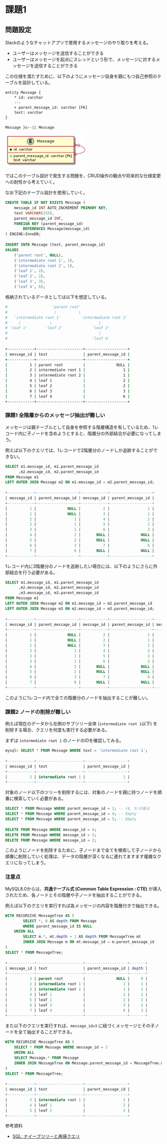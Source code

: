 # 課題1

<!-- START doctoc -->
<!-- END doctoc -->

## 問題設定

Slackのようなチャットアプリで使用するメッセージのやり取りを考える。

- ユーザーはメッセージを送信することができる
- ユーザーはメッセージを起点にスレッドという形で、メッセージに対するメッセージを送信することができる

この仕様を満たすために、以下のようにメッセージ自身を親にもつ自己参照のテーブルを設計している。

```puml
entity Message {
    * id: varchar
    ---
    + parent_message_id: varchar [FK]
    text: varchar
}

Message }o--|| Message
```

![](../assets/problem.png)

ではこのテーブル設計で発生する問題を、CRUD操作の観点や将来的な仕様変更への耐性から考えていく。

なお下記のテーブル設計を使用していく。

```sql
CREATE TABLE IF NOT EXISTS Message (
    message_id INT AUTO_INCREMENT PRIMARY KEY,
    text VARCHAR(255),
    parent_message_id INT,
    FOREIGN KEY (parent_message_id)
        REFERENCES Message(message_id)
) ENGINE=InnoDB;

INSERT INTO Message (text, parent_message_id)
VALUES
    ('parent root', NULL),
    ('intermediate root 1', 1),
    ('intermediate root 2', 1),
    ('leaf 1', 2),
    ('leaf 2', 2),
    ('leaf 3', 3),
    ('leaf 4', 6);
```

格納されているデータとしては以下を想定している。

```bash
#                    'parent root'
#                     /          \
#   'intermediate root 1'         'intermediate root 2'
#     /             \                     |
# 'leaf 1'        'leaf 2'             'leaf 3'
#                                         |
#                                      'leaf 4'

+------------+---------------------+-------------------+
| message_id | text                | parent_message_id |
+------------+---------------------+-------------------+
|          1 | parent root         |              NULL |
|          2 | intermediate root 1 |                 1 |
|          3 | intermediate root 2 |                 1 |
|          4 | leaf 1              |                 2 |
|          5 | leaf 2              |                 2 |
|          6 | leaf 3              |                 3 |
|          7 | leaf 4              |                 6 |
+------------+---------------------+-------------------+
```

### 課題1 全階層からのメッセージ抽出が難しい

メッセージは親テーブルとして自身を参照する階層構造を有しているため、1レコード内に子ノードを含めようとすると、階層分の外部結合が必要になってしまう。

例えば以下のクエリでは、1レコードで2階層分のノードしか追跡することができない。

```sql
SELECT m1.message_id, m1.parent_message_id
      ,m2.message_id, m2.parent_message_id
FROM Message m1
LEFT OUTER JOIN Message m2 ON m1.message_id = m2.parent_message_id;

+------------+-------------------+------------+-------------------+
| message_id | parent_message_id | message_id | parent_message_id |
+------------+-------------------+------------+-------------------+
|          1 |              NULL |          2 |                 1 |
|          1 |              NULL |          3 |                 1 |
|          2 |                 1 |          4 |                 2 |
|          2 |                 1 |          5 |                 2 |
|          3 |                 1 |          6 |                 3 |
|          4 |                 2 |       NULL |              NULL |
|          5 |                 2 |       NULL |              NULL |
|          6 |                 3 |          7 |                 6 |
|          7 |                 6 |       NULL |              NULL |
+------------+-------------------+------------+-------------------+
```

1レコード内に3階層分のノードを追跡したい場合には、以下のようにさらに外部結合を行う必要がある。

```sql
SELECT m1.message_id, m1.parent_message_id
      ,m2.message_id, m2.parent_message_id
      ,m3.message_id, m3.parent_message_id
FROM Message m1
LEFT OUTER JOIN Message m2 ON m1.message_id = m2.parent_message_id
LEFT OUTER JOIN Message m3 ON m2.message_id = m3.parent_message_id;

+------------+-------------------+------------+-------------------+------------+-------------------+
| message_id | parent_message_id | message_id | parent_message_id | message_id | parent_message_id |
+------------+-------------------+------------+-------------------+------------+-------------------+
|          1 |              NULL |          2 |                 1 |          4 |                 2 |
|          1 |              NULL |          2 |                 1 |          5 |                 2 |
|          1 |              NULL |          3 |                 1 |          6 |                 3 |
|          2 |                 1 |          4 |                 2 |       NULL |              NULL |
|          2 |                 1 |          5 |                 2 |       NULL |              NULL |
|          3 |                 1 |          6 |                 3 |          7 |                 6 |
|          4 |                 2 |       NULL |              NULL |       NULL |              NULL |
|          5 |                 2 |       NULL |              NULL |       NULL |              NULL |
|          6 |                 3 |          7 |                 6 |       NULL |              NULL |
|          7 |                 6 |       NULL |              NULL |       NULL |              NULL |
+------------+-------------------+------------+-------------------+------------+-------------------+
```

このように1レコード内で全ての階層分のノードを抽出することが難しい。

### 課題2 ノードの削除が難しい

例えば現在のデータから左側のサブツリー全体 (`intermediate root 1`以下) を削除する場合、クエリを何度も実行する必要がある。

まずは `intermediate root 1` のノードのIDを確認してみる。

```sql
mysql> SELECT * FROM Message WHERE text = 'intermediate root 1';

+------------+---------------------+-------------------+
| message_id | text                | parent_message_id |
+------------+---------------------+-------------------+
|          2 | intermediate root 1 |                 1 |
+------------+---------------------+-------------------+
```

対象のノード以下のツリーを削除するには、対象のノードを親に持つノードを順番に検索していく必要がある。

```sql
SELECT * FROM Message WHERE parent_message_id = 2; -- (4, 5)が返る
SELECT * FROM Message WHERE parent_message_id = 4; -- Empty
SELECT * FROM Message WHERE parent_message_id = 5; -- Empty

DELETE FROM Message WHERE message_id = 4;
DELETE FROM Message WHERE message_id = 5;
DELETE FROM Message WHERE message_id = 2;
```

このようにノードを削除するために、子ノードまで全てを検索して子ノードから順番に削除していく処理は、データの階層が深くなるに連れてますます複雑なクエリになってしまう。

### 注意点

MySQL8.0からは、**共通テーブル式 (Common Table Expression : CTE)** が導入されたため、各ノードとその階層や子ノードを抽出することができる。

例えば以下のクエリを実行すれば各メッセージの内容を階層付きで抽出できる。

```sql
WITH RECURSIVE MessageTree AS (
        SELECT *, 0 AS depth FROM Message
        WHERE parent_message_id IS NULL
    UNION ALL
        SELECT m.*, mt.depth + 1 AS depth FROM MessageTree mt
        INNER JOIN Message m ON mt.message_id = m.parent_message_id 
)
SELECT * FROM MessageTree;

+------------+---------------------+-------------------+-------+
| message_id | text                | parent_message_id | depth |
+------------+---------------------+-------------------+-------+
|          1 | parent root         |              NULL |     0 |
|          2 | intermediate root 1 |                 1 |     1 |
|          3 | intermediate root 2 |                 1 |     1 |
|          4 | leaf 1              |                 2 |     2 |
|          5 | leaf 2              |                 2 |     2 |
|          6 | leaf 3              |                 3 |     2 |
|          7 | leaf 4              |                 6 |     3 |
+------------+---------------------+-------------------+-------+
```

また以下のクエリを実行すれば、`message_id=3` に紐づくメッセージとその子ノードを全て抽出することができる。

```sql
WITH RECURSIVE MessageTree AS (
    SELECT * FROM Message WHERE message_id = 3
    UNION ALL
    SELECT Message.* FROM Message
    INNER JOIN MessageTree ON Message.parent_message_id = MessageTree.message_id
)
SELECT * FROM MessageTree;

+------------+---------------------+-------------------+
| message_id | text                | parent_message_id |
+------------+---------------------+-------------------+
|          2 | intermediate root 1 |                 1 |
|          4 | leaf 1              |                 2 |
|          5 | leaf 2              |                 2 |
+------------+---------------------+-------------------+
```

参考資料

- [SQL: ナイーブツリーと再帰クエリ](https://blog.amedama.jp/entry/2016/05/05/215954)

